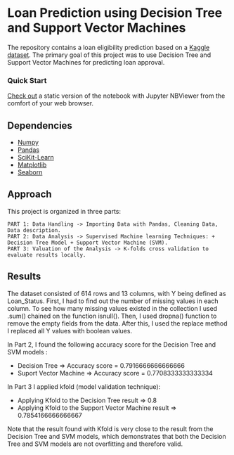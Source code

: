  
# Loan Prediction using Decision Tree and Support Vector Machines
 
The repository contains a loan eligibility prediction based on a [Kaggle dataset](https://www.kaggle.com/ninzaami/loan-predication). 
The primary goal of this project was to use Decision Tree and Support Vector Machines for predicting loan approval.  

### Quick Start  
[Check out](https://nbviewer.jupyter.org/github/alicevillar/Loan_Eligibility_Prediction/blob/main/loan_prediction.ipynb
) a static version of the notebook with Jupyter NBViewer from the comfort of your web browser.


## Dependencies 
 
* [Numpy](https://numpy.org/)
* [Pandas](https://pandas.pydata.org/)
* [SciKit-Learn](https://scikit-learn.org/)
* [Matplotlib](https://matplotlib.org/)
* [Seaborn](https://seaborn.pydata.org/)
 
## Approach 

This project is organized in three parts:

    PART 1: Data Handling -> Importing Data with Pandas, Cleaning Data, Data description.  
    PART 2: Data Analysis -> Supervised Machine learning Techniques: + Decision Tree Model + Support Vector Machine (SVM).  
    PART 3: Valuation of the Analysis -> K-folds cross validation to evaluate results locally.  
    

## Results

The dataset consisted of 614 rows and 13 columns, with Y being defined as Loan_Status. First, I had to find out the number of missing values in each column. To see how many missing values existed in the collection I used .sum() chained on the function isnull(). Then, I used dropna() function to remove the empty fields from the data. After this, I used the replace method I replaced all Y values with boolean values. 

In Part 2, I found the following accuracy score for the Decision Tree and SVM models : 

* Decision Tree  => Accuracy score = 0.7916666666666666
* Suport Vector Machine => Accuracy score = 0.7708333333333334

In Part 3 I applied kfold (model validation technique): 

* Applying Kfold to the Decision Tree result => 0.8
* Applying Kfold to the Support Vector Machine result  => 0.7854166666666667
 
Note that the result found with Kfold is very close to the result from the Decision Tree and SVM models, which demonstrates that both the Decision Tree and SVM models are not overfitting and therefore valid.
